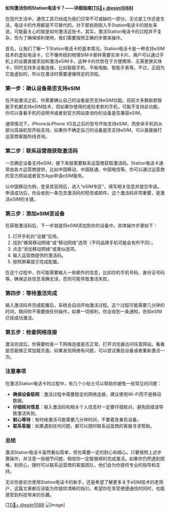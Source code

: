 **如何激活你的Station电话卡？——详细指南[[TG💪+ @esim1088](https://t.me/s/esim1088)]**

在现代生活中，通信工具已经成为我们日常不可或缺的一部分。无论是工作还是生活，电话卡的作用都是不可替代的。对于那些刚刚入手Station电话卡的朋友来说，可能最关心的就是如何激活这张卡。其实，激活Station电话卡的过程并不复杂，但为了确保顺利使用，我们需要按照正确的步骤来操作。

首先，让我们了解一下Station电话卡的基本情况。Station电话卡是一种支持eSIM技术的虚拟电话卡，它不像传统的物理SIM卡那样需要实体卡片。用户可以通过手机上的设置直接添加和激活eSIM卡。这种卡的优势在于方便携带、无需更换实体卡，同时支持多设备连接，比如智能手机、平板电脑、智能手表等。不过，正因为它是虚拟的，所以在激活时需要遵循特定的流程。

### **第一步：确认设备是否支持eSIM**

在开始激活之前，你需要确认自己的设备是否支持eSIM功能。目前大多数新款智能手机都支持eSIM技术，但如果你使用的是较老款的手机，可能不支持此功能。你可以查看手机的说明书或者到官方网站查询你的设备是否兼容eSIM。

通常情况下，iPhone从iPhone XS及之后的型号开始支持eSIM，而安卓手机则从部分高端机型开始支持。如果你不确定自己的设备是否支持eSIM，可以直接拨打运营商客服热线咨询。

### **第二步：联系运营商获取激活码**

一旦确定设备支持eSIM，接下来就需要联系运营商获取激活码。Station电话卡通常由各大运营商提供，比如中国移动、中国联通、中国电信等。你可以通过运营商的官方网站或者官方App申请eSIM服务。

以中国移动为例，登录其官网后，进入“eSIM专区”，填写相关信息并提交申请。申请成功后，你会收到一条包含激活码的短信或邮件。这个激活码非常重要，是激活eSIM的关键。

### **第三步：添加eSIM至设备**

在获取激活码后，下一步就是将eSIM添加到你的设备中。具体操作步骤如下：

1. 打开手机的“设置”应用。
2. 找到“蜂窝移动网络”或“移动网络”选项（不同品牌手机可能会有所不同）。
3. 点击“添加移动网络”或类似选项。
4. 输入运营商提供的激活码。
5. 按照屏幕提示完成配置。

在这个过程中，你可能需要输入一些额外的信息，比如你的手机号码、身份证号码等。确保这些信息准确无误，否则可能导致激活失败。

### **第四步：等待激活完成**

输入激活码并完成配置后，系统会自动开始激活过程。这个过程可能需要几分钟的时间，期间你不需要做任何操作。如果一切顺利，你会收到一条通知，告知eSIM已经成功激活。

### **第五步：检查网络连接**

激活完成后，你需要检查一下网络连接是否正常。打开浏览器访问任意网站，看看是否能够正常加载页面。如果发现网络有问题，可以尝试重启设备或者重新激活一次。

### **注意事项**

在激活Station电话卡的过程中，有几个小贴士可以帮助你避免一些常见的问题：

- **确保设备联网**：激活过程中需要稳定的网络连接，建议使用Wi-Fi而不是移动数据。
- **仔细核对信息**：输入激活码和相关个人信息时一定要仔细核对，避免因错误导致激活失败。
- **耐心等待**：有时候激活可能需要几分钟时间，不要着急重启设备。
- **联系客服**：如果遇到任何问题，都可以随时联系运营商的客服寻求帮助。

### **总结**

激活Station电话卡虽然看似简单，但也需要一定的耐心和细心。只要按照上述步骤操作，并注意一些细节问题，相信你一定能够顺利完成激活。如果你仍然遇到困难，别担心，随时可以联系运营商的客服团队，他们会为你提供专业的指导和支持。

无论你是初次使用Station电话卡的新手，还是希望了解更多关于eSIM技术的老用户，这篇文章都应该能为你提供清晰的指引。希望你在享受便捷通信的同时，也能感受到科技带来的乐趣。

[[TG💪+ @esim1088](https://t.me/s/esim1088) ![Image](https://i.postimg.cc/4NQfJmqS/Snipaste-2025-05-13-00-14-12.png)]